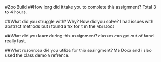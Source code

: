 #Zoo Build 
##How long did it take you to complete this assignment?
Total 3 to 4 hours.

##What did you struggle with? Why? How did you solve?
I had issues with abstract methods but i found a fix for it in the MS Docs

##What did you learn during this assignment?
classes can get out of hand really fast. 

##What resources did you utilize for this assingment?
Ms Docs and i also used the class demo a refrence. 
